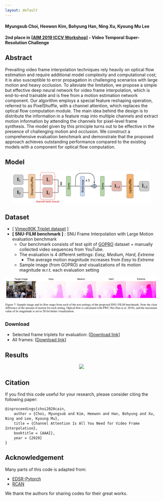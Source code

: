 ```yaml
---
layout: default
---
```


#### Myungsub Choi, Heewon Kim, Bohyung Han, Ning Xu, Kyoung Mu Lee

#### 2nd place in [[AIM 2019 ICCV Workshop](http://www.vision.ee.ethz.ch/aim19/)] - Video Temporal Super-Resolution Challenge

## Abstract

Prevailing video frame interpolation techniques rely heavily on optical flow estimation and require additional model complexity and computational cost; it is also susceptible to error propagation in challenging scenarios with large motion and heavy occlusion.
To alleviate the limitation, we propose a simple but effective deep neural network for video frame interpolation, which is end-to-end trainable and is free from a motion estimation network component.
Our algorithm employs a special feature reshaping operation, referred to as PixelShuffle, with a channel attention, which replaces the optical flow computation module.
The main idea behind the design is to distribute the information in a feature map into multiple channels and extract motion information by attending the channels for pixel-level frame synthesis.
The model given by this principle turns out to be effective in the presence of challenging motion and occlusion.
We construct a comprehensive evaluation benchmark and demonstrate that the proposed approach achieves outstanding performance compared to the existing models with a component for optical flow computation.

## Model

<center><img src="./figures/overall_architecture.png" width="90%"></center>

## Dataset

- [ [Vimeo90K Triplet dataset](http://toflow.csail.mit.edu/) ]
- **[ SNU-FILM benchmark ]** : SNU Frame Interpolation with Large Motion evaluation benchmark
  - Our benchmark consists of test split of [GOPRO](https://github.com/SeungjunNah/DeepDeblur_release#dataset) dataset + manually collected video sequences from YouTube.
  - The evaluation is 4 different settings: *Easy, Medium, Hard, Extreme*
    - The average motion magnitude increases from *Easy* to *Extreme*
  - Sample image (from GOPRO) and visualizations of its motion magnitude w.r.t. each evaluation setting

<center><img src="./figures/snufilm_sample.png" width="100%"></center>

### Download

  - Selected frame triplets for evaluation: [[Download link]()]
  - All frames: [[Download link]()]

## Results

<center><img src="./figures/qualitative_vimeo.png" width="100%"></center>

## Citation

If you find this code useful for your research, please consider citing the following paper:

``` text
@inproceedings{choi2020cain,
    author = {Choi, Myungsub and Kim, Heewon and Han, Bohyung and Xu, Ning and Lee, Kyoung Mu},
    title = {Channel Attention Is All You Need for Video Frame Interpolation},
    booktitle = {AAAI},
    year = {2020}
}
```

## Acknowledgement

Many parts of this code is adapted from:

- [EDSR-Pytorch](https://github.com/thstkdgus35/EDSR-PyTorch)
- [RCAN](https://github.com/yulunzhang/RCAN)

We thank the authors for sharing codes for their great works.